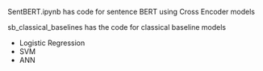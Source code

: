 
SentBERT.ipynb has code for sentence BERT using Cross Encoder models

sb_classical_baselines has the code for classical baseline models
- Logistic Regression
- SVM
- ANN
